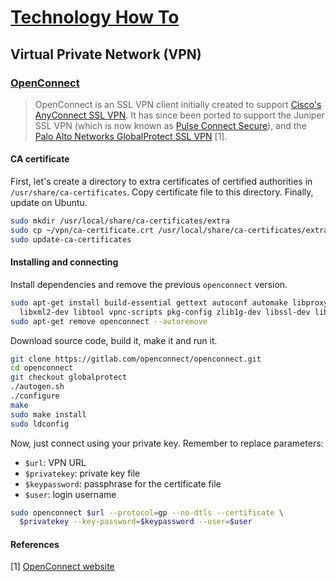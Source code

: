 # [Technology How To](/readme.md)

## Virtual Private Network (VPN)

### [OpenConnect](/open-connect.md)

> OpenConnect is an SSL VPN client initially created to support [Cisco's AnyConnect SSL VPN](http://www.cisco.com/go/asm).
> It has since been ported to support the Juniper SSL VPN (which is now known as [Pulse Connect Secure](https://www.pulsesecure.net/products/connect-secure/)), and the [Palo Alto Networks GlobalProtect SSL VPN](https://www.paloaltonetworks.com/features/vpn) [1].

#### CA certificate

First, let's create a directory to extra certificates of certified authorities in `/usr/share/ca-certificates`.
Copy certificate file to this directory.
Finally, update on Ubuntu. 

```sh
sudo mkdir /usr/local/share/ca-certificates/extra
sudo cp ~/vpn/ca-certificate.crt /usr/local/share/ca-certificates/extra/ca-certificate.crt
sudo update-ca-certificates
```

#### Installing and connecting

Install dependencies and remove the previous `openconnect` version.

```sh
sudo apt-get install build-essential gettext autoconf automake libproxy-dev \
  libxml2-dev libtool vpnc-scripts pkg-config zlib1g-dev libssl-dev libgnutls28-dev
sudo apt-get remove openconnect --autoremove
```

Download source code, build it, make it and run it. 

```sh
git clone https://gitlab.com/openconnect/openconnect.git
cd openconnect
git checkout globalprotect
./autogen.sh
./configure
make
sudo make install
sudo ldconfig
```

Now, just connect using your private key.
Remember to replace parameters:
- `$url`: VPN URL
- `$privatekey`: private key file
- `$keypassword`: passphrase for the certificate file
- `$user`: login username

```sh
sudo openconnect $url --protocol=gp --no-dtls --certificate \
  $privatekey --key-password=$keypassword --user=$user
```

#### References

[1] [OpenConnect website](https://www.infradead.org/openconnect/)
